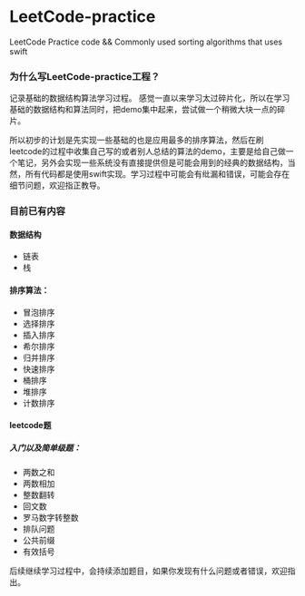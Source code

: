 # LeetCode-practice
LeetCode Practice code &amp;&amp; Commonly used sorting algorithms that uses swift

### 为什么写LeetCode-practice工程？

记录基础的数据结构算法学习过程。
感觉一直以来学习太过碎片化，所以在学习基础的数据结构和算法同时，把demo集中起来，尝试做一个稍微大块一点的碎片。

所以初步的计划是先实现一些基础的也是应用最多的排序算法，然后在刷leetcode的过程中收集自己写的或者别人总结的算法的demo，主要是给自己做一个笔记，另外会实现一些系统没有直接提供但是可能会用到的经典的数据结构，当然，所有代码都是使用swift实现。学习过程中可能会有纰漏和错误，可能会存在细节问题，欢迎指正教导。

### 目前已有内容

#### 数据结构

- 链表
- 栈

#### 排序算法：

- 冒泡排序
- 选择排序
- 插入排序
- 希尔排序
- 归并排序
- 快速排序
- 桶排序
- 堆排序
- 计数排序

#### leetcode题

##### 入门以及简单级题：

- 两数之和
- 两数相加
- 整数翻转
- 回文数
- 罗马数字转整数
- 排队问题
- 公共前缀
- 有效括号



后续继续学习过程中，会持续添加题目，如果你发现有什么问题或者错误，欢迎指出。
